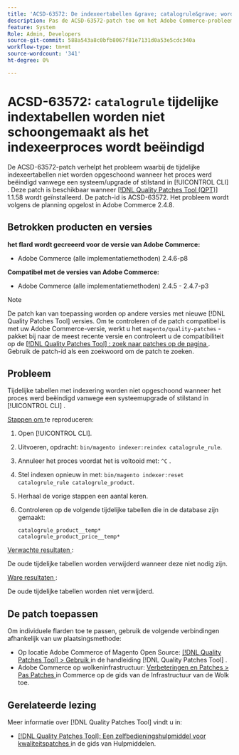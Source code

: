 ```yaml
---
title: 'ACSD-63572: De indexeertabellen &grave; catalogrule&grave; worden niet schoongemaakt als het indexeerproces wordt beëindigd'
description: Pas de ACSD-63572-patch toe om het Adobe Commerce-probleem op te lossen, waarbij de indexeertabellen niet worden opgeschoond toen het proces werd beëindigd vanwege een systeemupgrade of stilstand in [!UICONTROL CLI] .
feature: System
Role: Admin, Developers
source-git-commit: 588a543a8c0bfb8067f81e7131d0a53e5cdc340a
workflow-type: tm+mt
source-wordcount: '341'
ht-degree: 0%

---
```



# ACSD-63572: `catalogrule` tijdelijke indextabellen worden niet schoongemaakt als het indexeerproces wordt beëindigd

De ACSD-63572-patch verhelpt het probleem waarbij de tijdelijke indexeertabellen niet worden opgeschoond wanneer het proces werd beëindigd vanwege een systeem/upgrade of stilstand in [!UICONTROL CLI] . Deze patch is beschikbaar wanneer [[!DNL Quality Patches Tool (QPT)]](/help/tools/quality-patches-tool/quality-patches-tool-to-self-serve-quality-patches.md) 1.1.58 wordt geïnstalleerd. De patch-id is ACSD-63572. Het probleem wordt volgens de planning opgelost in Adobe Commerce 2.4.8.

## Betrokken producten en versies

**het flard wordt gecreeerd voor de versie van Adobe Commerce:**

* Adobe Commerce (alle implementatiemethoden) 2.4.6-p8

**Compatibel met de versies van Adobe Commerce:**

* Adobe Commerce (alle implementatiemethoden) 2.4.5 - 2.4.7-p3

>[!NOTE]
>
>De patch kan van toepassing worden op andere versies met nieuwe [!DNL Quality Patches Tool] versies. Om te controleren of de patch compatibel is met uw Adobe Commerce-versie, werkt u het `magento/quality-patches` -pakket bij naar de meest recente versie en controleert u de compatibiliteit op de [[!DNL Quality Patches Tool] : zoek naar patches op de pagina ](https://experienceleague.adobe.com/tools/commerce-quality-patches/index.html) . Gebruik de patch-id als een zoekwoord om de patch te zoeken.

## Probleem

Tijdelijke tabellen met indexering worden niet opgeschoond wanneer het proces werd beëindigd vanwege een systeemupgrade of stilstand in [!UICONTROL CLI] .

<u> Stappen om </u> te reproduceren:

1. Open [!UICONTROL CLI].
1. Uitvoeren, opdracht: `bin/magento indexer:reindex catalogrule_rule`.
1. Annuleer het proces voordat het is voltooid met: `^C` .
1. Stel indexen opnieuw in met: `bin/magento indexer:reset catalogrule_rule catalogrule_product`.
1. Herhaal de vorige stappen een aantal keren.
1. Controleren op de volgende tijdelijke tabellen die in de database zijn gemaakt:

   ```
   catalogrule_product__temp*
   catalogrule_product_price__temp*
   ```

<u> Verwachte resultaten </u>:

De oude tijdelijke tabellen worden verwijderd wanneer deze niet nodig zijn.

<u> Ware resultaten </u>:

De oude tijdelijke tabellen worden niet verwijderd.

## De patch toepassen

Om individuele flarden toe te passen, gebruik de volgende verbindingen afhankelijk van uw plaatsingsmethode:

* Op locatie Adobe Commerce of Magento Open Source: [[!DNL Quality Patches Tool] > Gebruik ](/help/tools/quality-patches-tool/usage.md) in de handleiding [!DNL Quality Patches Tool] .
* Adobe Commerce op wolkeninfrastructuur: [ Verbeteringen en Patches > Pas Patches ](https://experienceleague.adobe.com/docs/commerce-cloud-service/user-guide/develop/upgrade/apply-patches.html) in Commerce op de gids van de Infrastructuur van de Wolk toe.

## Gerelateerde lezing

Meer informatie over [!DNL Quality Patches Tool] vindt u in:

* [[!DNL Quality Patches Tool]: Een zelfbedieningshulpmiddel voor kwaliteitspatches ](/help/tools/quality-patches-tool/quality-patches-tool-to-self-serve-quality-patches.md) in de gids van Hulpmiddelen.
